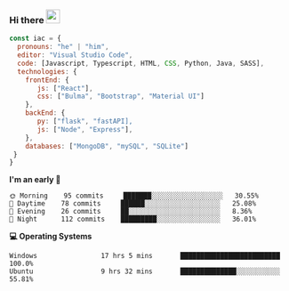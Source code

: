 ### Hi there <img src="https://media.giphy.com/media/WUlplcMpOCEmTGBtBW/giphy.gif" width="25"> 

```javascript
const iac = {
  pronouns: "he" | "him",
  editor: "Visual Studio Code",
  code: [Javascript, Typescript, HTML, CSS, Python, Java, SASS],
  technologies: {
    frontEnd: {
       js: ["React"],
       css: ["Bulma", "Bootstrap", "Material UI"]
    },
    backEnd: {
       py: ["flask", "fastAPI],
       js: ["Node", "Express"],
    },
    databases: ["MongoDB", "mySQL", "SQLite"]
 }
}
```

**I'm an early 🐤** 
```text
🌞 Morning    95 commits     ███████░░░░░░░░░░░░░░░░░░   30.55% 
🌆 Daytime    78 commits     ██████░░░░░░░░░░░░░░░░░░░   25.08% 
🌃 Evening    26 commits     ██░░░░░░░░░░░░░░░░░░░░░░░   8.36% 
🌙 Night      112 commits    █████████░░░░░░░░░░░░░░░░   36.01% 

```

**💻 Operating Systems**
```text
Windows                17 hrs 5 mins       █████████████████████████   100.0%
Ubuntu                 9 hrs 32 mins       ██████████████░░░░░░░░░░░   55.81% 
```
